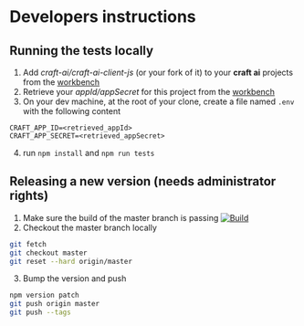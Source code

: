 # Developers instructions #

## Running the tests locally ##

1. Add _craft-ai/craft-ai-client-js_ (or your fork of it) to your **craft ai**
projects from the [workbench](https://workbench.craft.ai)
2. Retrieve your _appId/appSecret_ for this project from the [workbench](
https://workbench.craft.ai/workbench/craft-ai/craft-ai-client-js/master/craft_project.json)
3. On your dev machine, at the root of your clone, create a file named `.env` with the following content
````
CRAFT_APP_ID=<retrieved_appId>
CRAFT_APP_SECRET=<retrieved_appSecret>
````
4. run `npm install` and `npm run tests`

## Releasing a new version (needs administrator rights) ##

1. Make sure the build of the master branch is passing
[![Build](https://img.shields.io/travis/craft-ai/craft-ai-client-js/master.svg?style=flat-square)](https://travis-ci.org/craft-ai/craft-ai-client-js)
2. Checkout the master branch locally
````sh
git fetch
git checkout master
git reset --hard origin/master
````
3. Bump the version and push
````sh
npm version patch
git push origin master
git push --tags
````
